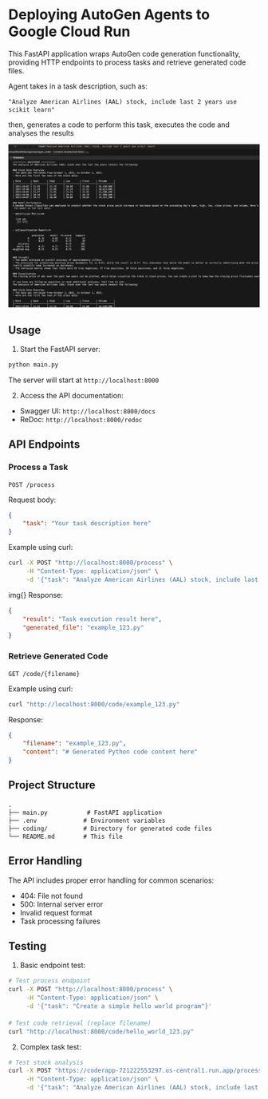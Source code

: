 # Deploying AutoGen Agents to Google Cloud Run


This FastAPI application wraps AutoGen code generation functionality, providing HTTP endpoints to process tasks and retrieve generated code files.

Agent takes in a task description, such as:

```
"Analyze American Airlines (AAL) stock, include last 2 years use scikit learn"

```

then, generates a code to perform this task, executes the code and analyses the results

![alt text](task.png "task")

## Usage

1. Start the FastAPI server:
```bash
python main.py
```
The server will start at `http://localhost:8000`

2. Access the API documentation:
- Swagger UI: `http://localhost:8000/docs`
- ReDoc: `http://localhost:8000/redoc`

## API Endpoints

### Process a Task

```http
POST /process
```

Request body:
```json
{
    "task": "Your task description here"
}
```

Example using curl:
```bash
curl -X POST "http://localhost:8000/process" \
     -H "Content-Type: application/json" \
     -d '{"task": "Analyze American Airlines (AAL) stock, include last 2 years of stock data and Calculate basic technical indicators (moving averages, volatility)"}'
```

img{}
Response:
```json
{
    "result": "Task execution result here",
    "generated_file": "example_123.py"
}
```

### Retrieve Generated Code

```http
GET /code/{filename}
```

Example using curl:
```bash
curl "http://localhost:8000/code/example_123.py"
```

Response:
```json
{
    "filename": "example_123.py",
    "content": "# Generated Python code content here"
}
```

## Project Structure

```
.
├── main.py           # FastAPI application
├── .env             # Environment variables
├── coding/          # Directory for generated code files
└── README.md        # This file
```

## Error Handling

The API includes proper error handling for common scenarios:

- 404: File not found
- 500: Internal server error
- Invalid request format
- Task processing failures

## Testing

1. Basic endpoint test:
```bash
# Test process endpoint
curl -X POST "http://localhost:8000/process" \
     -H "Content-Type: application/json" \
     -d '{"task": "Create a simple hello world program"}'

# Test code retrieval (replace filename)
curl "http://localhost:8000/code/hello_world_123.py"
```

2. Complex task test:
```bash
# Test stock analysis
curl -X POST "https://coderapp-721222553297.us-central1.run.app/process" \
     -H "Content-Type: application/json" \
     -d '{"task": "Analyze American Airlines (AAL) stock, include last 2 years of stock data and Calculate basic technical indicators (moving averages, volatility)"}'
```

